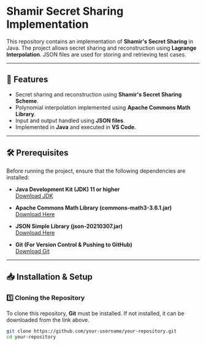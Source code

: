 # **Shamir Secret Sharing Implementation**

This repository contains an implementation of **Shamir's Secret Sharing** in Java. The project allows secret sharing and reconstruction using **Lagrange Interpolation**. JSON files are used for storing and retrieving test cases.

---

## **📌 Features**
- Secret sharing and reconstruction using **Shamir's Secret Sharing Scheme**.
- Polynomial interpolation implemented using **Apache Commons Math Library**.
- Input and output handled using **JSON files**.
- Implemented in **Java** and executed in **VS Code**.

---

## **🛠️ Prerequisites**
Before running the project, ensure that the following dependencies are installed:

- **Java Development Kit (JDK) 11 or higher**  
  [Download JDK](https://www.oracle.com/java/technologies/javase-jdk11-downloads.html)

- **Apache Commons Math Library (commons-math3-3.6.1.jar)**  
  [Download Here](https://commons.apache.org/proper/commons-math/download_math.cgi)

- **JSON Simple Library (json-20210307.jar)**  
  [Download Here](https://repo1.maven.org/maven2/org/json/json/20210307/json-20210307.jar)

- **Git (For Version Control & Pushing to GitHub)**  
  [Download Git](https://git-scm.com/downloads)

---

## **📥 Installation & Setup**
### **1️⃣ Cloning the Repository**
To clone this repository, **Git** must be installed. If not installed, it can be downloaded from the link above.  

```sh
git clone https://github.com/your-username/your-repository.git
cd your-repository
